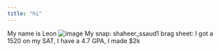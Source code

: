 ```yaml
---
title: "hi"
---
```


My name is Leon
![image](https://user-images.githubusercontent.com/89545746/172173774-16e03713-db71-49f7-8606-8a44f504582b.png)
My snap: shaheer_ssaud1
brag sheet: I got a 1520 on my SAT, I have a 4.7 GPA, I made $2k
